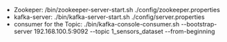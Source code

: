 * Zookeper: /bin/zookeeper-server-start.sh ./config/zookeeper.properties
* kafka-server: ./bin/kafka-server-start.sh ./config/server.properties
* consumer for the Topic:
./bin/kafka-console-consumer.sh --bootstrap-server 192.168.100.5:9092 --topic 1_sensors_dataset --from-beginning
